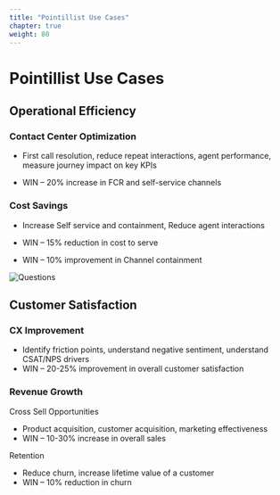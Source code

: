 ```yaml
---
title: "Pointillist Use Cases"
chapter: true
weight: 80
---
```


# Pointillist Use Cases

## Operational Efficiency 

### Contact Center Optimization

 - First call resolution, reduce repeat interactions, agent performance, measure journey impact on key KPIs

 - WIN – 20% increase in FCR and self-service channels

### Cost Savings
- Increase Self service and containment, Reduce agent interactions

- WIN – 15% reduction in cost to serve
- WIN – 10% improvement in Channel containment

![Questions](/images/Questions1.png)

## Customer Satisfaction 

### CX Improvement

- Identify friction points, understand negative sentiment, understand CSAT/NPS drivers
- WIN – 20-25% improvement in overall customer satisfaction 

### Revenue Growth

 Cross Sell Opportunities 
 - Product acquisition, customer acquisition, marketing effectiveness
 - WIN – 10-30% increase in overall sales

 Retention
 - Reduce churn, increase lifetime value of a customer
 - WIN – 10% reduction in churn




